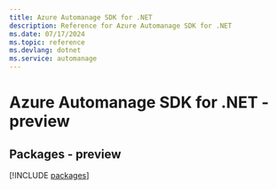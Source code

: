 ```yaml
---
title: Azure Automanage SDK for .NET
description: Reference for Azure Automanage SDK for .NET
ms.date: 07/17/2024
ms.topic: reference
ms.devlang: dotnet
ms.service: automanage
---
```

# Azure Automanage SDK for .NET - preview
## Packages - preview
[!INCLUDE [packages](automanage-index.md)]